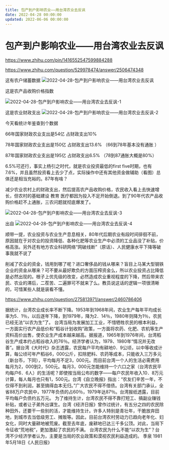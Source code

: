 ```yaml
---
title: 包产到户影响农业——用台湾农业去反讽
date: 2022-04-28 00:00:00
updated: 2022-06-06 00:00:00
---
```


# 包产到户影响农业——用台湾农业去反讽

https://www.zhihu.com/pin/1416552547599884288

https://www.zhihu.com/question/529978474/answer/2506474348

这有农户储蓄数据
![2022-04-28-包产到户影响农业——用台湾农业去反讽](assets/2022-04-28-包产到户影响农业——用台湾农业去反讽.jpeg)

这是农产品收购价格指数

![2022-04-28-包产到户影响农业——用台湾农业去反讽-1](assets/2022-04-28-包产到户影响农业——用台湾农业去反讽-1.jpeg)

这是农业财政支出
![2022-04-28-包产到户影响农业——用台湾农业去反讽-2](assets/2022-04-28-包产到户影响农业——用台湾农业去反讽-2.jpeg)

今天看统计年鉴查到个数据

66年国家财政农业支出是54亿 占财政支出10%

78年国家财政农业支出是150亿 占财政支出13.6% （66到78年基本没有通胀 ）

87年国家财政农业支出是195亿 占财政支出6.5% （78到87通胀大概是80%）

6.5%可还行，事实上杨引之时代，就是农业投资最低的first five时期，也有7.6%，并且虽然投资看上去少了点，实际操作中还有其他资金做辅助（看图）总体还是相当充裕的。87年有啥？

减少农业农村上的财政支出，然后提高农产品收购价格，农民收入看上去快速增长，但农村的基础建设 教育 医疗都因为投入不足开始倒退。到了90年代农产品收购价格赶不上通胀，三农问题就彻底爆发了。

![2022-04-28-包产到户影响农业——用台湾农业去反讽-3](assets/2022-04-28-包产到户影响农业——用台湾农业去反讽-3.jpeg)

出自
![2022-04-28-包产到户影响农业——用台湾农业去反讽-4](assets/2022-04-28-包产到户影响农业——用台湾农业去反讽-4.jpeg)

顺带一提，农业投资与农业生产息息相关，80年代后期农业有段时间徘徊不前，原因就在于对农业的投资降低、各种化肥等农业生产中必须的工业品没了补贴，价格高涨。另外还有地方农业科研网络“网破线断”（原话）、人民健康水平下降等破事我就不说了

削减了农业的资金，钱用到哪了呢？进口奢侈品的钱从哪来？盲目上马某大型钢铁企业的资金从哪来？可不要从最好欺负的方面压榨资金么，所以农业投资占比降低是必然出现的。根子上优先级的改变，必然造成农业重视程度的下降，然后带来农民、农业的滞后，二茬苦、二遍罪可不就来了么。教员说这话的逻辑一项很清晰的，可惜某些人就是装看不懂。

https://www.zhihu.com/question/275813971/answer/2460786406

据统计，台湾农业成长率不断下降。1953年到1968年间，农业生产每年平均成长率为5．1％，以后逐年下降，到1979年，降为2．14％，1980年则降为1％，农民已经无法“以农为生”了。
台湾当局为发展加工工业，不惜牺牲农民的根本利益，一方面实行农产品低价和“稻谷计划收购”政策，一方面将农药、化肥、农机等生产资料高价出售，使农业生产成本越来越高。据报道，1965年到1976年间，台湾稻谷生产成本约占稻谷收入的76％。经济学者认为，1979、1980年“情况并无改善”。据台湾《大时代》杂志透露，农民每户平均有耕地0．9公顷，以中等收成计算，每公顷可年产稻谷6，000公斤，扣除肥料、农药等成本，只能收入三万多元（新台币，下同），平均每月不足3，000元。而目前台湾一个人的生活必需费用每月为2，000到2，500元。每月3，000元怎能维持一个六口之家（台湾农民平均每户6．6人）的生活呢？即使按当局公布的数字——每户农民年收入10．8万元计算，每人每月也只有1，500元。台湾《自立晚报》指出：“农友们辛苦一年，不仅得不到利润，甚至搞得血本无归。”广大农民不得不借债。台湾有关部门承认，全省88万户农民中，1977年负债的占60％，1979年达87％。台湾报纸透露，目前平均每户负债约五万元。
为了维持生计，台湾农民不得不靠打短工、搞副业赚钱补贴，或者让子弟外出谋生。台湾《经济日报》曾作过统计，有五分之四的农民除种田外，还要干一些别的活，才能维持生计。许多人特别是青壮年，干脆放弃田地，到城市去当低级劳工、摊贩等。因此，目前台湾农村劳动力已趋向老年化、妇女化，同时大量耕地被荒废。截至去年底，废耕地已达三千多公顶。对此，当局下令征收“荒地税”，更加激起了农民的不满。
台湾农民为什么不能“以农为生”？台湾不少经济学者认为，主要是当局的农业政策和漠视农民利益造成的。
季泉
1981年5月18日《人民日报》
